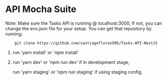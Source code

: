 # API Mocha Suite

Note:   Make sure the Tasks API is running @ localhost:3000,
        If not, you can change the env.json file for your setup.
        You can get that repository by running:

        git clone https://github.com/santiagoflores995/Tasks-API-NestJS

1. run  'yarn install' or 'npm install'

2. run 'yarn dev' or 'npm run dev' if in development stage,
   
    run 'yarn staging' or 'npm run staging' if using staging config.
